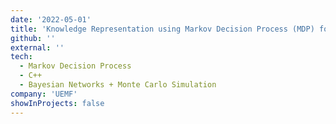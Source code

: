 ```yaml
---
date: '2022-05-01'
title: 'Knowledge Representation using Markov Decision Process (MDP) for Student Advising Systems'
github: ''
external: ''
tech:
  - Markov Decision Process
  - C++
  - Bayesian Networks + Monte Carlo Simulation
company: 'UEMF'
showInProjects: false
---
```

